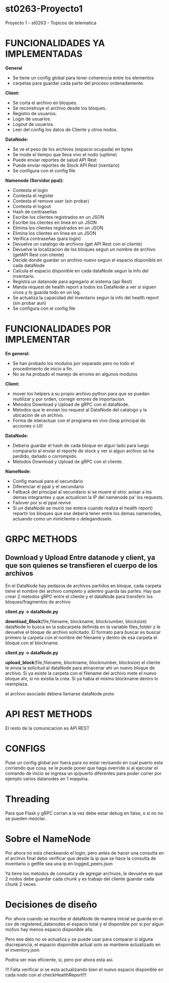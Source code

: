 # st0263-Proyecto1
Proyecto 1 - st0263 - Topicos de telematica

# FUNCIONALIDADES YA IMPLEMENTADAS

**General**
- Se tiene un config global para tener coherencia entre los elementos
- carpetas para guardar cada parte del proceso ordenadamente.

**Client:**
- Se corta el archivo en bloques.
- Se reconstruye el archivo desde los bloques.
- Registro de usuarios.
- Login de usuarios.
- Logout de usuarios.
- Leer del config los datos de Cliente y otros nodos.

**DataNode:**
- Se ve el peso de los archivos (espacio ocupada) en bytes
- Se mode el tiempo que lleva vivo el nodo (uptime)
- Puede enviar reportes de salud API Rest
- Puede enviar reportes de Stock API Rest (iventario)
- Se configura con el config file

**Namenode (Servidor ppal):**
- Contesta el login
- Contesta el register
- Contesta el remove user (sin probar)
- Contesta el logout
- Hash de contraseñas
- Escribe los clientes registrados en un JSON
- Escribe los clientes en linea en un JSON
- Elimina los clientes registrados en un JSON
- Elimina los clientes en linea en un JSON
- Verifica contraseñas (para login)
- Devuelve un catalogo de archivos (get API Rest con el cliente)
- Devuelve la localizacion de los bloques segun un nombre de archivo (getAPI Rest con cliente)
- Decide donde guardar un archivo nuevo segun el espacio disponible en cada dataNode
- Calcula el espacio disponible en cada dataNode segun la info del inventario.
- Registra un datanode para agregarlo al sistema (api Rest)
- Manda request de health report a todos los DataNode a ver si siguen vivos y lo guarda todo en un log.
- Se actualiza la capacidad del inventario segun la info del health report (sin probar aun)
- Se configura con el config file

# FUNCIONALIDADES POR IMPLEMENTAR

**En general:**
- Se han probado los modulos por separado pero no todo el procedimiento de inicio a fin.
- No se ha probado el manejo de errores en algunos modulos

**Client:**
- mover los helpers a su propio archivo python para que se puedan reutilizar y por orden, corregir errores de importacion. 
- Metodos Download y Upload de gRPC con el dataNode.
- Metodos que le envian los request al DataNode del catalogo y la ubicacion de un archivo.
- Forma de interactuar con el programa en vivo (loop principal de acciones o UI)

**DataNode:**
- Deberia guardar el hash de cada bloque en algun lado para luego compararlo al enviar el reporte de stock y ver si algun archivo se ha perdido, dañado o corrompido.
- Metodos Download y Upload de gRPC con el cliente.

**NameNode:**
- Config manual para el secundario
- Diferenciar el ppal y el secundario
- Fallback del principal al secundario si se muere el otro: avisar a los demas integrantes y que actualicen la IP del namenode pa' los requests. 
- Failover por si el ppal revive
- Si un dataNode se murió (se entera cuando realiza el health report) repartir los bloques que ese deberia tener entre los demas namenodes, actuando como un minicliente o delegandoselo.


# GRPC METHODS

## Download y Upload Entre datanode y client, ya que son quienes se transfieren el cuerpo de los archivos

En el DataNode hay pedazos de archivos partidos en bloque, cada carpeta tiene el nombre del archivo completo y adentro guarda las partes. 
Hay que crear 2 metodos gRPC entre el cliente y el dataNode para transferir los bloques/fragmentos de archivo

**client.py -> dataNode.py**

**download_Block**(file,filename, blockname, blocknumber, blocksize)
dataNode lo busca en la subcarpeta definida en la variable files_folder y le devuelve el bloque de archivo solicitado.
El formato para buscar es buscar primero la carpeta con el nombre del filename y dentro de esa carpeta el bloque con el blockname.

**client.py -> dataNode.py**

**upload_block**(file,filename, blockname, blocknumber, blocksize)
el cliente le envia la solicitud al dataNode para almacenar ahi un nuevo bloque de archivo.
Si ya existe la carpeta con el filename del archivo mete el nuevo bloque ahi, si no existia la crea. Si ya habia el mismo blockname dentro lo reemplaza.

el archivo asociado debera llamarse dataNode.proto


# API REST METHODS

El resto de la comunicacion es API REST

# CONFIGS

Puse un config global por fuera para no estar revisando en cual puerto esta corriendo que cosa, se le puede poner que haga override si al ejecutar el comando de inicio se ingresa un ip/puerto diferentes para poder correr por ejemplo varios datanodes en 1 maquina.

# Threading

Para que Flask y gRPC corran a la vez debe estar debug en false, o si no no se pueden mezclar. 


# Sobre el NameNode

Por ahora no esta checkeando el login, pero antes de hacer una consulta en el archivo final debo verificar que desde la ip que se hace la consulta de inventario o getfile sea una ip en logged_peers.json

Ya tiene los metodos de consulta y de agregar archivos, le devuelve en que 2 nodos debe guardar cada chunk y es trabajo del cliente guardar cada chunk 2 veces. 


# Decisiones de diseño

Por ahora cuando se inscribe el dataNode de manera inicial se guarda en el csv de registered_datanodes el espacio total y el disponible por si por algun motivo hay menos espacio disponible alla. 

Pero ese dato no se actualiza y se puede usar para comparar si alguna discrepancia, el espacio disponible actual solo se mantiene actualizado en el inventory.json

Podria ser mas eficiente, si, pero por ahora esta asi.


!!! Falta verificar si se esta actualizando bien el nuevo espacio disponible en cada nodo con el checkHealthReport!!!